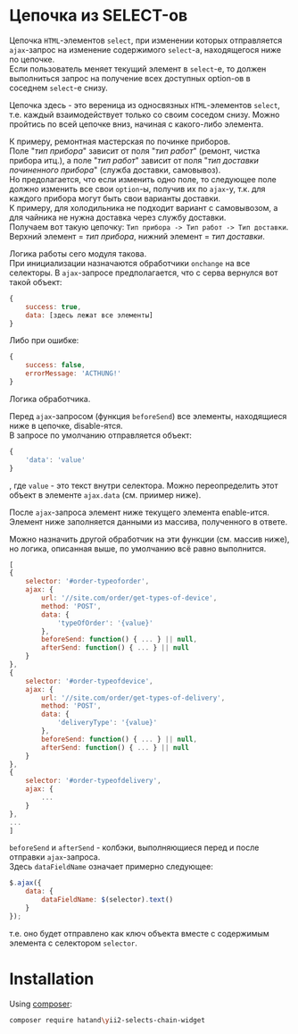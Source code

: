 # Цепочка из SELECT-ов

Цепочка `HTML`-элементов `select`, при изменении которых отправляется `ajax`-запрос на изменение содержимого `select`-а, находящегося ниже по цепочке.  
Если пользователь меняет текущий элемент в `select`-е,
то должен выполниться запрос на получение
всех доступных option-ов в соседнем `select`-е снизу.

Цепочка здесь - это вереница из односвязных `HTML`-элементов `select`,
т.е. каждый взаимодействует только со своим соседом снизу.
Можно пройтись по всей цепочке вниз, начиная с какого-либо элемента.

К примеру, ремонтная мастерская по починке приборов.  
Поле "_тип прибора_" зависит от поля "_тип работ_" (ремонт, чистка прибора итц.),
а поле "_тип работ_" зависит от поля "_тип доставки починенного прибора_" (служба доставки, самовывоз).  
Но предолагается, что если изменить одно поле, то следующее поле должно изменить все свои `option`-ы, получив их по `ajax`-у, т.к. для каждого прибора могут быть свои варианты доставки.  
К примеру, для холодильника не подходит вариант с самовывозом, а для чайника не нужна доставка через службу доставки.  
Получаем вот такую цепочку:
`Тип прибора -> Тип работ -> Тип доставки`.
Верхний элемент = _тип прибора_, нижний элемент = _тип доставки_.

Логика работы сего модуля такова.  
При инициализации назначаются обработчики `onchange` на все селекторы.
В `ajax`-запросе предполагается, что с серва вернулся вот такой объект:
```js
{
    success: true,
    data: [здесь лежат все элементы]
}
```
Либо при ошибке:
```js
{
    success: false,
    errorMessage: 'ACTHUNG!'
}
```

Логика обработчика.

Перед `ajax`-запросом (функция `beforeSend`) все элементы,
находящиеся ниже в цепочке, disable-ятся.  
В запросе по умолчанию отправляется объект:
```js
{
    'data': 'value'
}
````
, где `value` - это текст внутри селектора.
Можно переопределить этот объект в элементе `ajax.data` (см. приимер ниже).

После `ajax`-запроса элемент ниже текущего элемента enable-ится.  
Элемент ниже заполняется данными из массива, полученного в ответе.

Можно назначить другой обработчик на эти функции (см. массив ниже),
но логика, описанная выше, по умолчанию всё равно выполнится.

```js
[
{
    selector: '#order-typeoforder',
    ajax: {
        url: '//site.com/order/get-types-of-device',
        method: 'POST',
        data: {
            'typeOfOrder': '{value}'
        },
        beforeSend: function() { ... } || null,
        afterSend: function() { ... } || null
    }
},
{
    selector: '#order-typeofdevice',
    ajax: {
        url: '//site.com/order/get-types-of-delivery',
        method: 'POST',
        data: {
            'deliveryType': '{value}'
        },
        beforeSend: function() { ... } || null,
        afterSend: function() { ... } || null
    }
},
{
    selector: '#order-typeofdelivery',
    ajax: {
        ...
    }
},
...
]
```

`beforeSend` и `afterSend` - колбэки, выполняющиеся перед и после отправки `ajax`-запроса.  
Здесь `dataFieldName` означает примерно следующее:
```js
$.ajax({
    data: {
        dataFieldName: $(selector).text()
    }
});
````
т.е. оно будет отправлено как ключ объекта
вместе с содержимым элемента с селектором `selector`.

# Installation
Using [composer](http://getcomposer.org/ "Get composer"):
```bash
composer require hatand\yii2-selects-chain-widget
```
